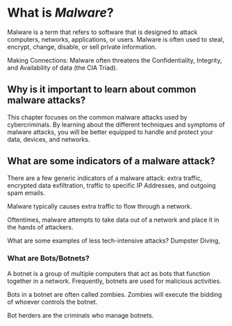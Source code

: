 # **What is *Malware*?**
Malware is a term that refers to software that is designed to attack computers, networks, applications, or users. Malware is often used to steal, encrypt, change, disable, or sell private information. 

Making Connections: Malware often threatens the Confidentiality, Integrity, and Availability of data (the CIA Triad). 

## **Why is it important to learn about common malware attacks?**
This chapter focuses on the common malware attacks used by cybercriminals. By learning about the different techniques and symptoms of malware attacks, you will be better equipped to handle and protect your data, devices, and networks.

## **What are some indicators of a malware attack?**
There are a few generic indicators of a malware attack: extra traffic, encrypted data exfiltration, traffic to specific IP Addresses, and outgoing spam emails. 

Malware typically causes extra traffic to flow through a network. 

Oftentimes, malware attempts to take data out of a network and place it in the hands of attackers. 

What are some examples of less tech-intensive attacks? 
Dumpster Diving, 

### **What are Bots/Botnets?**
A botnet is a group of multiple computers that act as bots that function together in a network. Frequently, botnets are used for malicious activities. 

Bots in a botnet are often called zombies. Zombies will execute the bidding of whoever controls the botnet. 

Bot herders are the criminals who manage botnets. 

